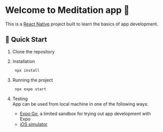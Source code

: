 # Welcome to Meditation app 👋

This is a [React Native](https://reactnative.dev/) project built to learn the basics of app development.

## <a name="quick-start">🤸 Quick Start</a>

1. Clone the repository

2. Installation
   ```bash
    npx install
   ```
3. Running the project
   ```bash
    npx expo start
   ```
4. Testing  
   App can be used from local machine in one of the following ways:
   - [Expo Go](https://expo.dev/go), a limited sandbox for trying out app development with Expo
   - [iOS simulator](https://docs.expo.dev/workflow/ios-simulator/)
